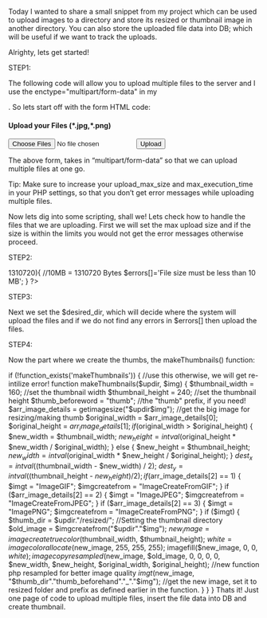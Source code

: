 Today I wanted to share a small snippet from my project which can be used to upload images to a directory and store its resized or thumbnail image in another directory. You can also store the uploaded file data into DB; which will be useful if we want to track the uploads.

Alrighty, lets get started!

STEP1: 

The following code will allow you to upload multiple files to the server and I use the enctype="multipart/form-data" in my <form>. So lets start off with the form HTML code:

<h4>Upload your Files (*.jpg,*.png)</h4>
 <form action="" method="POST" enctype="multipart/form-data">
 <input type="file" name="files[]" multiple/>
 <input type="submit" value="Upload"/>
</form>
The above form, takes in “multipart/form-data” so that we can upload multiple files at one go.

Tip: Make sure to increase your upload_max_size and max_execution_time in your PHP settings, so that you don’t get error messages while uploading multiple files.

Now lets dig into some scripting, shall we! Lets check how to handle the files that we are uploading. First we will set the max upload size and if the size is within the limits you would not get the error messages otherwise proceed.

STEP2:

<?php
 if($file_size > 1310720){ //10MB = 1310720 Bytes
  $errors[]='File size must be less than 10 MB';
 }
?>
STEP3:

Next we set the $desired_dir, which will decide where the system will upload the files and if we do not find any errors in $errors[] then upload the files.

 <?php
  $desired_dir = "/path/to/the/upload/folder";

  if(empty($errors)==true){

     if(is_file("$desired_dir/".$file_name)==false) //checking whether the file is already uploaded or not

      {

         move_uploaded_file($file_tmp,"$desired_dir".$file_name); //moving the files

         $filesrc = $desired_dir.$file_name; //file_src for inserting file_src in DB

         //mysql query goes here for insertion into DB, you already have $file_src and $file_name.

         makeThumbnails($desired_dir,$file_name); //calling the function to create the Thumb

      }
    else{ 

         echo "The file is already uploaded My Friend. Please check!";

      }
  ?>
STEP4:

Now the part where we create the thumbs, the makeThumbnails() function:

if (!function_exists('makeThumbnails')) { //use this otherwise, we will get re-intilize error!
    function makeThumbnails($updir, $img)
     {
  $thumbnail_width = 160; //set the thumbnail width
	$thumbnail_height = 240; //set the thumbnail height
        $thumb_beforeword = "thumb"; //the "thumb" prefix, if you need!
        $arr_image_details = getimagesize("$updir$img"); //get the big image for resizing/making thumb
	$original_width = $arr_image_details[0];
        $original_height = $arr_image_details[1];
        if ($original_width > $original_height) {
	   $new_width = $thumbnail_width;
	   $new_height = intval($original_height * $new_width / $original_width);
        } else {
	   $new_height = $thumbnail_height;
	   $new_width = intval($original_width * $new_height / $original_height);
	}
	   $dest_x = intval(($thumbnail_width - $new_width) / 2);
	   $dest_y = intval(($thumbnail_height - $new_height) / 2);
	   if ($arr_image_details[2] == 1) {
		$imgt = "ImageGIF";
		$imgcreatefrom = "ImageCreateFromGIF";
	    }
	   if ($arr_image_details[2] == 2) {
		$imgt = "ImageJPEG";
		$imgcreatefrom = "ImageCreateFromJPEG";
	    }
	   if ($arr_image_details[2] == 3) {
		$imgt = "ImagePNG";
		$imgcreatefrom = "ImageCreateFromPNG";
	    }
	   if ($imgt) {
	        $thumb_dir = $updir."/resized/"; //Setting the thumbnail directory
		$old_image = $imgcreatefrom("$updir"."$img");
	        $new_image = imagecreatetruecolor($thumbnail_width, $thumbnail_height);
		$white = imagecolorallocate($new_image, 255, 255, 255);
		imagefill($new_image, 0, 0, $white);
                imagecopyresampled($new_image, $old_image, 0, 0, 0, 0, $new_width, $new_height, $original_width, $original_height); //new function php resampled for better image quality
	        $imgt($new_image, "$thumb_dir"."thumb_beforehand"."_"."$img"); //get the new image, set it to resized folder and prefix as defined earlier in the function.
	     }
	}
   }
Thats it! Just one page of code to upload multiple files, insert the file data into DB and create thumbnail.
